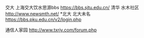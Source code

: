 交大 上海交大饮水思源bbs https://bbs.sjtu.edu.cn/
清华 水木社区 http://www.newsmth.net/
*北大 北大未名 https://bbs.pku.edu.cn/v2/login.php

通信人家园 http://www.txrjy.com/forum.php
